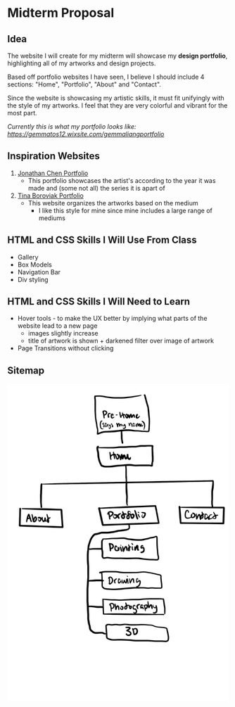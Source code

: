 # Midterm Proposal
## Idea
The website I will create for my midterm will showcase my **design portfolio**, highlighting all of my artworks and design projects. 

Based off portfolio websites I have seen, I believe I should include 4 sections: "Home", "Portfolio", "About" and "Contact". 

Since the website is showcasing my artistic skills, it must fit unifyingly with the style of my artworks. I feel that they are very colorful and vibrant for the most part. 

*Currently this is what my portfolio looks like: https://gemmatos12.wixsite.com/gemmaliangportfolio*

## Inspiration Websites
1. [Jonathan Chen Portfolio](https://jonnychen.wixsite.com/jonathanchenart)
    - This portfolio showcases the artist's according to the year it was made and (some not all) the series it is apart of
2. [Tina Boroviak Portfolio](https://www.tinaboroviak.com/)
    - This website organizes the artworks based on the medium 
        - I like this style for mine since mine includes a large range of mediums

## HTML and CSS Skills I Will Use From Class
- Gallery
- Box Models
- Navigation Bar 
- Div styling 

## HTML and CSS Skills I Will Need to Learn
- Hover tools - to make the UX better by implying what parts of the website lead to a new page
    - images slightly increase 
    - title of artwork is shown + darkened filter over image of artwork
- Page Transitions without clicking

## Sitemap
![alt text](Sitemap.jpg)